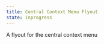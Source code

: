 ```yaml
---
title: Central Context Menu Flyout
state: inprogress
---
```


A flyout for the central context menu
